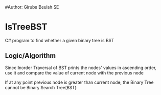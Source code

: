 #Author: Giruba Beulah SE
# IsTreeBST
C# program to find whether a given binary tree is BST 

Logic/Algorithm
----------------

Since Inorder Traversal of BST prints the nodes' values in ascending order, use it and compare the value of current node with the previous
node

If at any point previous node is greater than current node, the Binary Tree cannot be Binary Search Tree(BST)
